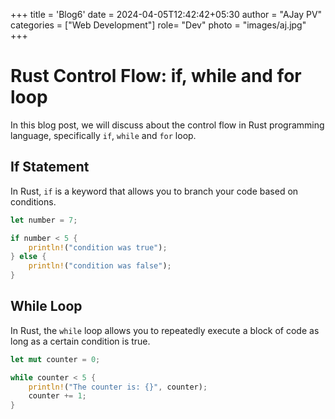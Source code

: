 +++
title = 'Blog6'
date = 2024-04-05T12:42:42+05:30
author = "AJay PV"
categories = ["Web Development"]
role= "Dev"
photo = "images/aj.jpg"
+++


# Rust Control Flow: if, while and for loop

In this blog post, we will discuss about the control flow in Rust programming language, specifically `if`, `while` and `for` loop.

## If Statement

In Rust, `if` is a keyword that allows you to branch your code based on conditions.

```rust
let number = 7;

if number < 5 {
    println!("condition was true");
} else {
    println!("condition was false");
}

```
## While Loop

In Rust, the `while` loop allows you to repeatedly execute a block of code as long as a certain condition is true.
```rust
let mut counter = 0;

while counter < 5 {
    println!("The counter is: {}", counter);
    counter += 1;
}